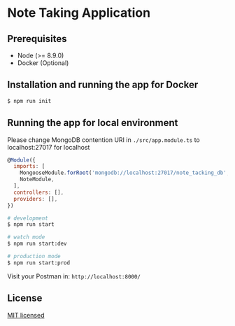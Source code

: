 # Note Taking Application

## Prerequisites
- Node (>= 8.9.0)
- Docker (Optional)
## Installation and running the app for Docker

```bash
$ npm run init
```

## Running the app for local environment
Please change MongoDB contention URI in `./src/app.module.ts` to localhost:27017 for localhost
```js
@Module({
  imports: [
    MongooseModule.forRoot('mongodb://localhost:27017/note_tacking_db', { useNewUrlParser: true }),
    NoteModule,
  ],
  controllers: [],
  providers: [],
})
```

```bash
# development
$ npm run start

# watch mode
$ npm run start:dev

# production mode
$ npm run start:prod
```

Visit your Postman in: `http://localhost:8000/`
## License

[MIT licensed](LICENSE)